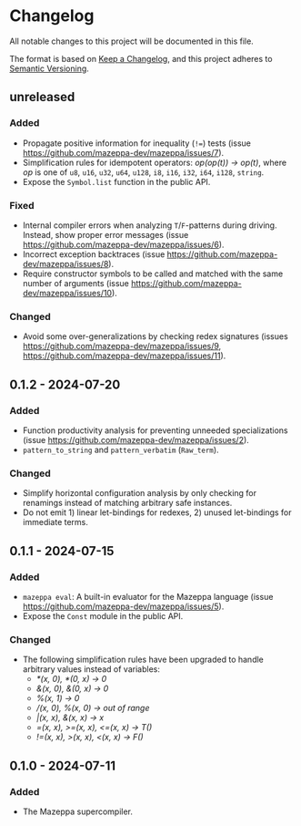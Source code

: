 # Changelog
All notable changes to this project will be documented in this file.

The format is based on [Keep a Changelog](https://keepachangelog.com/en/1.0.0/),
and this project adheres to [Semantic Versioning](https://semver.org/spec/v2.0.0.html).

## unreleased

### Added

 - Propagate positive information for inequality (`!=`) tests (issue https://github.com/mazeppa-dev/mazeppa/issues/7).
 - Simplification rules for idempotent operators: _op(op(t)) -> op(t)_, where _op_ is one of `u8`, `u16`, `u32`, `u64`, `u128`, `i8`, `i16`, `i32`, `i64`, `i128`, `string`.
 - Expose the `Symbol.list` function in the public API.

### Fixed

 - Internal compiler errors when analyzing `T`/`F`-patterns during driving. Instead, show proper error messages (issue https://github.com/mazeppa-dev/mazeppa/issues/6).
 - Incorrect exception backtraces (issue https://github.com/mazeppa-dev/mazeppa/issues/8).
 - Require constructor symbols to be called and matched with the same number of arguments (issue https://github.com/mazeppa-dev/mazeppa/issues/10).

### Changed

 - Avoid some over-generalizations by checking redex signatures (issues https://github.com/mazeppa-dev/mazeppa/issues/9, https://github.com/mazeppa-dev/mazeppa/issues/11).

## 0.1.2 - 2024-07-20

### Added

 - Function productivity analysis for preventing unneeded specializations (issue https://github.com/mazeppa-dev/mazeppa/issues/2).
 - `pattern_to_string` and `pattern_verbatim` (`Raw_term`).

### Changed

 - Simplify horizontal configuration analysis by only checking for renamings instead of matching arbitrary safe instances.
 - Do not emit 1) linear let-bindings for redexes, 2) unused let-bindings for immediate terms.

## 0.1.1 - 2024-07-15

### Added

 - `mazeppa eval`: A built-in evaluator for the Mazeppa language (issue https://github.com/mazeppa-dev/mazeppa/issues/5).
 - Expose the `Const` module in the public API.

### Changed

 - The following simplification rules have been upgraded to handle arbitrary values instead of variables:
   - _*(x, 0), *(0, x) -> 0_
   - _&(x, 0), &(0, x) -> 0_
   - _%(x, 1) -> 0_
   - _/(x, 0), %(x, 0) -> out of range_
   - _|(x, x), &(x, x) -> x_
   - _=(x, x), >=(x, x), <=(x, x) -> T()_
   - _!=(x, x), >(x, x), <(x, x) -> F()_

## 0.1.0 - 2024-07-11

### Added

 - The Mazeppa supercompiler.
